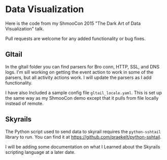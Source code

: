 # Data Visualization
Here is the code from my ShmooCon 2015 "The Dark Art of Data Visualization" talk.

Pull requests are welcome for any added functionality or bug fixes.

## Gltail
In the gltail folder you can find parsers for Bro conn, HTTP, SSL, and DNS logs. I'm sill working on getting the event action to work in some of the parsers, but all activity actions work. I will update the parsers as I add functionality.

I have also Included a sample config file `gltail_locale.yaml`. This is set up the same way as my ShmooCon demo except that it pulls from file locally instead of remote.

## Skyrails
The Python script used to send data to skyrail requires the `python-sshtail` library to run. You can find it at https://github.com/praekelt/python-sshtail.

I will be adding some documentation on what I Learned about the Skyrails scripting language at a later date.
